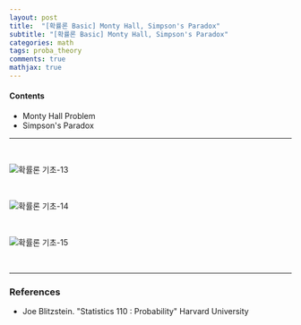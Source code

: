 ```yaml
---
layout: post
title:  "[확률론 Basic] Monty Hall, Simpson's Paradox"
subtitle: "[확률론 Basic] Monty Hall, Simpson's Paradox"
categories: math
tags: proba_theory
comments: true
mathjax: true
---
```

#### Contents
- Monty Hall Problem
- Simpson's Paradox

---
<br>

![확률론 기초-13](https://user-images.githubusercontent.com/53929665/117307259-6023ac00-aebb-11eb-8558-cbe18ecb546f.jpg)

<br>

![확률론 기초-14](https://user-images.githubusercontent.com/53929665/117307263-6023ac00-aebb-11eb-9fdf-eb473e4d4554.jpg)

<br>


![확률론 기초-15](https://user-images.githubusercontent.com/53929665/117307264-60bc4280-aebb-11eb-8a3b-a07088a592dc.jpg)


<br>

---

### References
- Joe Blitzstein. "Statistics 110 : Probability"  Harvard University

